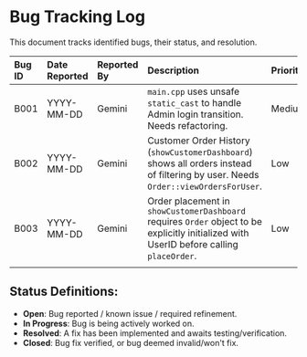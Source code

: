 # Bug Tracking Log

This document tracks identified bugs, their status, and resolution.

| Bug ID | Date Reported | Reported By | Description | Priority | Status | Date Resolved | Resolution |
| :----- | :------------ | :---------- | :---------- | :------- | :----- | :------------ | :--------- |
| B001   | YYYY-MM-DD    | Gemini      | `main.cpp` uses unsafe `static_cast` to handle Admin login transition. Needs refactoring. | Medium   | Open   | YYYY-MM-DD    | [Details of the fix] |
| B002   | YYYY-MM-DD    | Gemini      | Customer Order History (`showCustomerDashboard`) shows all orders instead of filtering by user. Needs `Order::viewOrdersForUser`. | Low      | Open   | YYYY-MM-DD    | [Details of the fix] |
| B003   | YYYY-MM-DD    | Gemini      | Order placement in `showCustomerDashboard` requires `Order` object to be explicitly initialized with UserID before calling `placeOrder`. | Low      | Open   | YYYY-MM-DD    | [Details of the fix] |
|        |               |             |             |          |        |               |            |

## Status Definitions:

*   **Open**: Bug reported / known issue / required refinement.
*   **In Progress**: Bug is being actively worked on.
*   **Resolved**: A fix has been implemented and awaits testing/verification.
*   **Closed**: Bug fix verified, or bug deemed invalid/won't fix. 